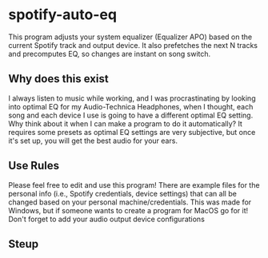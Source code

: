# spotify-auto-eq
This program adjusts your system equalizer (Equalizer APO) based on the current Spotify track and output device. It also prefetches the next N tracks and precomputes EQ, so changes are instant on song switch.

## Why does this exist
I always listen to music while working, and I was procrastinating by looking into optimal EQ for my Audio-Technica Headphones, when I thought, each song and each device I use is going to have a different optimal EQ setting. Why think about it when I can make a program to do it automatically? It requires some presets as optimal EQ settings are very subjective, but once it's set up, you will get the best audio for your ears.

## Use Rules
Please feel free to edit and use this program! There are example files for the personal info (i.e., Spotify credentials, device settings) that can all be changed based on your personal machine/credentials. This was made for Windows, but if someone wants to create a program for MacOS go for it! Don't forget to add your audio output device configurations 


## Steup

